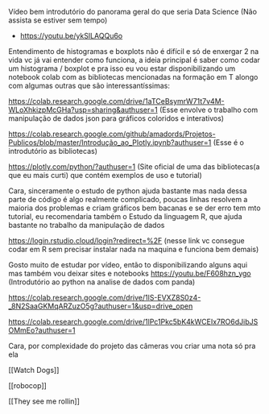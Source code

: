 
Vídeo bem introdutório do panorama geral do que seria Data Science (Não assista se estiver sem tempo)
- https://youtu.be/ykSILAQQu6o

Entendimento de histogramas e boxplots não é difícil e só de enxergar 2 na vida vc já vai entender como funciona, a ideia principal é saber como codar um histograma / boxplot e pra isso eu vou estar disponibilizando um notebook colab com as bibliotecas mencionadas na formação em T alongo com algumas outras que são interessantíssimas:

https://colab.research.google.com/drive/1aTCeBsymrW71t7v4M-WLoXhkizpMcGHa?usp=sharing&authuser=1  (Esse envolve o trabalho com manipulação de dados json para gráficos coloridos e interativos)

https://colab.research.google.com/github/amadords/Projetos-Publicos/blob/master/Introdução_ao_Plotly.ipynb?authuser=1 (Esse é o introdutório as bibliotecas)

https://plotly.com/python/?authuser=1 (Site oficial de uma das bibliotecas(a que eu mais curti) que contém exemplos de uso e tutorial)

Cara, sinceramente o estudo de python ajuda bastante mas nada dessa parte de código é algo realmente complicado, poucas linhas resolvem a maioria dos problemas e criam gráficos bem bacanas e se der erro tem mto tutorial, eu recomendaria também o Estudo da linguagem R, que ajuda bastante no trabalho da manipulação de dados

https://login.rstudio.cloud/login?redirect=%2F (nesse link vc consegue codar em R sem precisar instalar nada na maquina e funciona bem demais)

Gosto muito de estudar por vídeo, então to disponibilizando alguns aqui mas também vou deixar sites e notebooks
https://youtu.be/F608hzn_ygo (Introdutório ao python na analise de dados com panda)

https://colab.research.google.com/drive/1lS-EVXZ8S0z4-_8N2SaaGKMqARZuzO5g?authuser=1&usp=drive_open

https://colab.research.google.com/drive/1lPc1Pkc5bK4kWCEIx7RO6dJibJSOMmEo?authuser=1


Cara, por complexidade do projeto das câmeras vou criar uma nota só pra ela

[[Watch Dogs]]

[[robocop]] 

[[They see me rollin]]